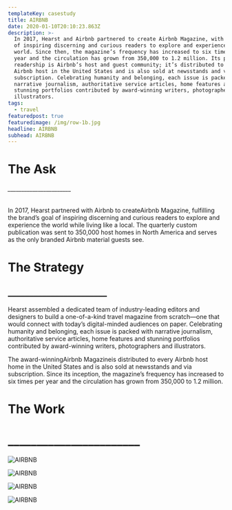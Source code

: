 ```yaml
---
templateKey: casestudy
title: AIRBNB
date: 2020-01-10T20:10:23.863Z
description: >-
  In 2017, Hearst and Airbnb partnered to create Airbnb Magazine, with the goal
  of inspiring discerning and curious readers to explore and experience the
  world. Since then, the magazine’s frequency has increased to six times per
  year and the circulation has grown from 350,000 to 1.2 million. Its primary
  readership is Airbnb’s host and guest community; it’s distributed to every
  Airbnb host in the United States and is also sold at newsstands and via
  subscription. Celebrating humanity and belonging, each issue is packed with
  narrative journalism, authoritative service articles, home features and
  stunning portfolios contributed by award-winning writers, photographers and
  illustrators.
tags:
  - travel
featuredpost: true
featuredimage: /img/row-1b.jpg
headline: AIRBNB
subhead: AIRBNB
---
```

# **The Ask**

###### \_\_\_\_\_\_\_\_\_\_\_\_\_\_\_\_\_\_\_\_\_\__

In 2017, Hearst partnered with Airbnb to createAirbnb Magazine, fulfilling the brand’s goal of inspiring discerning and curious readers to explore and experience the world while living like a local. The quarterly custom publication was sent to 350,000 host homes in North America and serves as the only branded Airbnb material guests see.

# **The Strategy**

## **\_\_\_\_\_\_\_\_\_\_\_\_\_\_\_\_\_\_\_\_\_\__**

Hearst assembled a dedicated team of industry-leading editors and designers to build a one-of-a-kind travel magazine from scratch—one that would connect with today’s digital-minded audiences on paper. Celebrating humanity and belonging, each issue is packed with narrative journalism, authoritative service articles, home features and stunning portfolios contributed by award-winning writers, photographers and illustrators.

The award-winningAirbnb Magazineis distributed to every Airbnb host home in the United States and is also sold at newsstands and via subscription. Since its inception, the magazine’s frequency has increased to six times per year and the circulation has grown from 350,000 to 1.2 million.

# **The Work**

# **\_\_\_\_\_\_\_\_\_\_\_\_\_\_\_\_\_\_\_\_\_\__**

![AIRBNB](/img/cover1.jpg "2")

![AIRBNB](/img/cover2.jpg "3")

![AIRBNB](/img/cover3.jpg "4")

![AIRBNB](/img/cover4.jpg "5")
